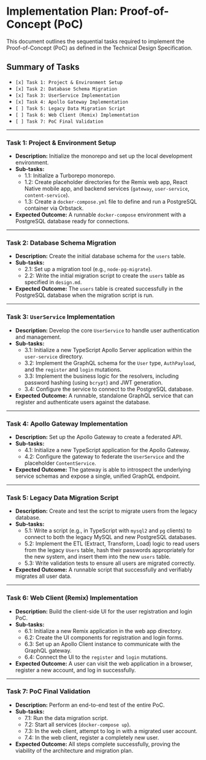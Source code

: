 # Implementation Plan: Proof-of-Concept (PoC)

This document outlines the sequential tasks required to implement the Proof-of-Concept (PoC) as defined in the Technical Design Specification.

## Summary of Tasks

*   `[x] Task 1: Project & Environment Setup`
*   `[x] Task 2: Database Schema Migration`
*   `[x] Task 3: UserService Implementation`
*   `[x] Task 4: Apollo Gateway Implementation`
*   `[ ] Task 5: Legacy Data Migration Script`
*   `[ ] Task 6: Web Client (Remix) Implementation`
*   `[ ] Task 7: PoC Final Validation`

---

### Task 1: Project & Environment Setup
*   **Description:** Initialize the monorepo and set up the local development environment.
*   **Sub-tasks:**
    *   1.1: Initialize a Turborepo monorepo.
    *   1.2: Create placeholder directories for the Remix web app, React Native mobile app, and backend services (`gateway`, `user-service`, `content-service`).
    *   1.3: Create a `docker-compose.yml` file to define and run a PostgreSQL container via Orbstack.
*   **Expected Outcome:** A runnable `docker-compose` environment with a PostgreSQL database ready for connections.

---

### Task 2: Database Schema Migration
*   **Description:** Create the initial database schema for the `users` table.
*   **Sub-tasks:**
    *   2.1: Set up a migration tool (e.g., `node-pg-migrate`).
    *   2.2: Write the initial migration script to create the `users` table as specified in `design.md`.
*   **Expected Outcome:** The `users` table is created successfully in the PostgreSQL database when the migration script is run.

---

### Task 3: `UserService` Implementation
*   **Description:** Develop the core `UserService` to handle user authentication and management.
*   **Sub-tasks:**
    *   3.1: Initialize a new TypeScript Apollo Server application within the `user-service` directory.
    *   3.2: Implement the GraphQL schema for the `User` type, `AuthPayload`, and the `register` and `login` mutations.
    *   3.3: Implement the business logic for the resolvers, including password hashing (using `bcrypt`) and JWT generation.
    *   3.4: Configure the service to connect to the PostgreSQL database.
*   **Expected Outcome:** A runnable, standalone GraphQL service that can register and authenticate users against the database.

---

### Task 4: Apollo Gateway Implementation
*   **Description:** Set up the Apollo Gateway to create a federated API.
*   **Sub-tasks:**
    *   4.1: Initialize a new TypeScript application for the Apollo Gateway.
    *   4.2: Configure the gateway to federate the `UserService` and the placeholder `ContentService`.
*   **Expected Outcome:** The gateway is able to introspect the underlying service schemas and expose a single, unified GraphQL endpoint.

---

### Task 5: Legacy Data Migration Script
*   **Description:** Create and test the script to migrate users from the legacy database.
*   **Sub-tasks:**
    *   5.1: Write a script (e.g., in TypeScript with `mysql2` and `pg` clients) to connect to both the legacy MySQL and new PostgreSQL databases.
    *   5.2: Implement the ETL (Extract, Transform, Load) logic to read users from the legacy `Users` table, hash their passwords appropriately for the new system, and insert them into the new `users` table.
    *   5.3: Write validation tests to ensure all users are migrated correctly.
*   **Expected Outcome:** A runnable script that successfully and verifiably migrates all user data.

---

### Task 6: Web Client (Remix) Implementation
*   **Description:** Build the client-side UI for the user registration and login PoC.
*   **Sub-tasks:**
    *   6.1: Initialize a new Remix application in the web app directory.
    *   6.2: Create the UI components for registration and login forms.
    *   6.3: Set up an Apollo Client instance to communicate with the GraphQL gateway.
    *   6.4: Connect the UI to the `register` and `login` mutations.
*   **Expected Outcome:** A user can visit the web application in a browser, register a new account, and log in successfully.

---

### Task 7: PoC Final Validation
*   **Description:** Perform an end-to-end test of the entire PoC.
*   **Sub-tasks:**
    *   7.1: Run the data migration script.
    *   7.2: Start all services (`docker-compose up`).
    *   7.3: In the web client, attempt to log in with a migrated user account.
    *   7.4: In the web client, register a completely new user.
*   **Expected Outcome:** All steps complete successfully, proving the viability of the architecture and migration plan.
